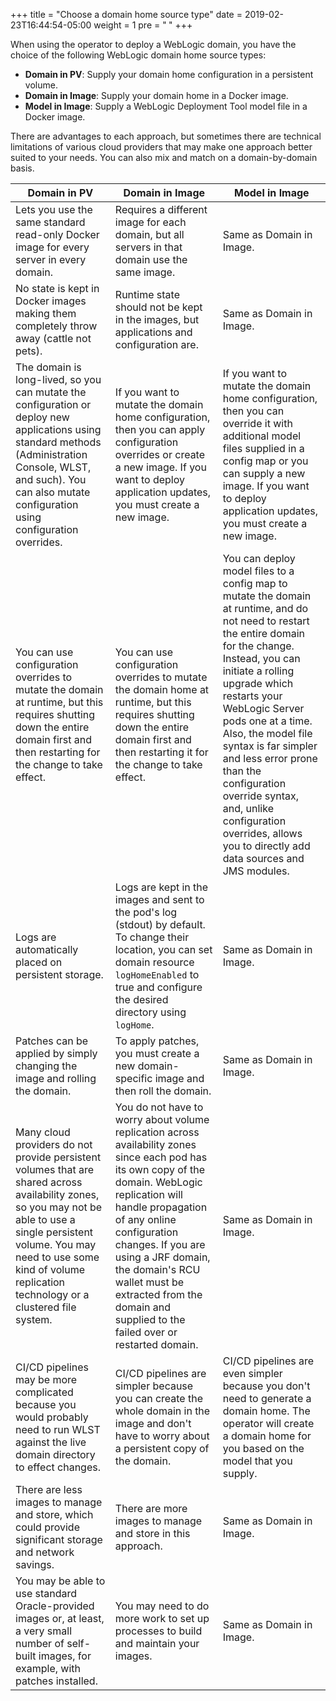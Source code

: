 +++
title = "Choose a domain home source type"
date = 2019-02-23T16:44:54-05:00
weight = 1
pre = "<b> </b>"
+++

When using the operator to deploy a WebLogic domain, you have the choice of the following WebLogic domain home source types:

 - **Domain in PV**: Supply your domain home configuration in a persistent volume.
 - **Domain in Image**: Supply your domain home in a Docker image.
 - **Model in Image**: Supply a WebLogic Deployment Tool model file in a Docker image.

There are advantages to each approach, but sometimes there are technical limitations of various cloud providers that may make one approach better suited to your needs.  You can also mix and match on a domain-by-domain basis.

| Domain in PV | Domain in Image | Model in Image |
| --- | --- | --- |
| Lets you use the same standard read-only Docker image for every server in every domain. | Requires a different image for each domain, but all servers in that domain use the same image. | Same as Domain in Image. |
| No state is kept in Docker images making them completely throw away (cattle not pets). | Runtime state should not be kept in the images, but applications and configuration are. | Same as Domain in Image.|
| The domain is long-lived, so you can mutate the configuration or deploy new applications using standard methods (Administration Console, WLST, and such). You can also mutate configuration using configuration overrides. | If you want to mutate the domain home configuration, then you can apply configuration overrides or create a new image. If you want to deploy application updates, you must create a new image. | If you want to mutate the domain home configuration, then you can override it with additional model files supplied in a config map or you can supply a new image. If you want to deploy application updates, you must create a new image. |
| You can use configuration overrides to mutate the domain at runtime, but this requires shutting down the entire domain first and then restarting for the change to take effect. | You can use configuration overrides to mutate the domain home at runtime, but this requires shutting down the entire domain first and then restarting it for the change to take effect. | You can deploy model files to a config map to mutate the domain at runtime, and do not need to restart the entire domain for the change. Instead, you can initiate a rolling upgrade which restarts your WebLogic Server pods one at a time. Also, the model file syntax is far simpler and less error prone than the configuration override syntax, and, unlike configuration overrides, allows you to directly add data sources and JMS modules. |
| Logs are automatically placed on persistent storage.  | Logs are kept in the images and sent to the pod's log (stdout) by default. To change their location, you can set domain resource `logHomeEnabled` to true and configure the desired directory using `logHome`. | Same as Domain in Image. |
| Patches can be applied by simply changing the image and rolling the domain.  | To apply patches, you must create a new domain-specific image and then roll the domain.  | Same as Domain in Image. |
| Many cloud providers do not provide persistent volumes that are shared across availability zones, so you may not be able to use a single persistent volume.  You may need to use some kind of volume replication technology or a clustered file system. | You do not have to worry about volume replication across availability zones since each pod has its own copy of the domain.  WebLogic replication will handle propagation of any online configuration changes. If you are using a JRF domain, the domain's RCU wallet must be extracted from the domain and supplied to the failed over or restarted domain. | Same as Domain in Image. |
| CI/CD pipelines may be more complicated because you would probably need to run WLST against the live domain directory to effect changes.  | CI/CD pipelines are simpler because you can create the whole domain in the image and don't have to worry about a persistent copy of the domain.  | CI/CD pipelines are even simpler because you don't need to generate a domain home. The operator will create a domain home for you based on the model that you supply. |
| There are less images to manage and store, which could provide significant storage and network savings.  |  There are more images to manage and store in this approach. | Same as Domain in Image.|
| You may be able to use standard Oracle-provided images or, at least, a very small number of self-built images, for example, with patches installed. | You may need to do more work to set up processes to build and maintain your images. | Same as Domain in Image.|
